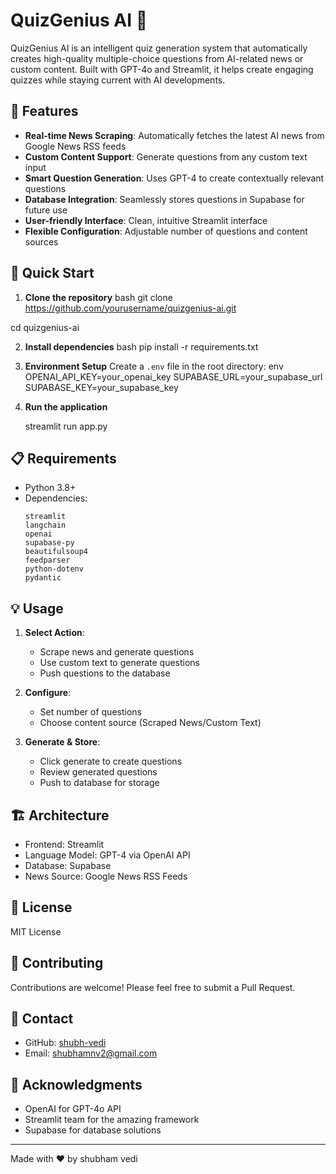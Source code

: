 # QuizGenius AI 🤖

QuizGenius AI is an intelligent quiz generation system that automatically creates high-quality multiple-choice questions from AI-related news or custom content. Built with GPT-4o and Streamlit, it helps create engaging quizzes while staying current with AI developments.

## 🌟 Features

- **Real-time News Scraping**: Automatically fetches the latest AI news from Google News RSS feeds
- **Custom Content Support**: Generate questions from any custom text input
- **Smart Question Generation**: Uses GPT-4 to create contextually relevant questions
- **Database Integration**: Seamlessly stores questions in Supabase for future use
- **User-friendly Interface**: Clean, intuitive Streamlit interface
- **Flexible Configuration**: Adjustable number of questions and content sources

## 🚀 Quick Start

1. **Clone the repository**
bash
git clone https://github.com/yourusername/quizgenius-ai.git

cd quizgenius-ai

2. **Install dependencies**
bash
pip install -r requirements.txt


3. **Environment Setup**
Create a `.env` file in the root directory:
env
OPENAI_API_KEY=your_openai_key
SUPABASE_URL=your_supabase_url
SUPABASE_KEY=your_supabase_key


4. **Run the application**
   
   streamlit run app.py


## 📋 Requirements

- Python 3.8+
- Dependencies:
  ```
  streamlit
  langchain
  openai
  supabase-py
  beautifulsoup4
  feedparser
  python-dotenv
  pydantic
  ```

## 💡 Usage

1. **Select Action**:
   - Scrape news and generate questions
   - Use custom text to generate questions
   - Push questions to the database

2. **Configure**:
   - Set number of questions
   - Choose content source (Scraped News/Custom Text)

3. **Generate & Store**:
   - Click generate to create questions
   - Review generated questions
   - Push to database for storage

## 🏗️ Architecture

- Frontend: Streamlit
- Language Model: GPT-4 via OpenAI API
- Database: Supabase
- News Source: Google News RSS Feeds

## 📝 License

MIT License

## 👥 Contributing

Contributions are welcome! Please feel free to submit a Pull Request.

## 🔗 Contact

- GitHub: [shubh-vedi](https://github.com/shubh-vedi)
- Email: shubhamnv2@gmail.com

## 🙏 Acknowledgments

- OpenAI for GPT-4o API
- Streamlit team for the amazing framework
- Supabase for database solutions

---
Made with ❤️ by shubham vedi
